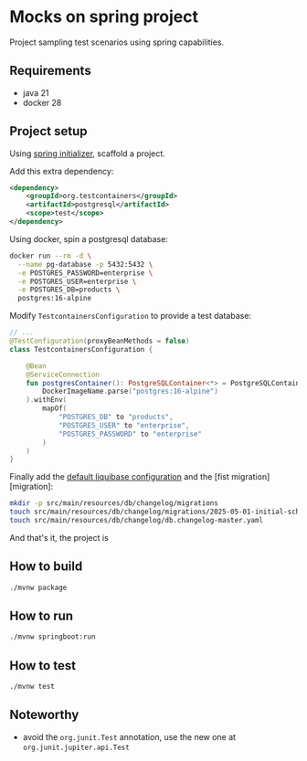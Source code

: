 # Mocks on spring project

Project sampling test scenarios using spring capabilities.

## Requirements

- java 21
- docker 28

## Project setup

Using [spring initializer][initializr], scaffold a project.

Add this extra dependency:

```xml
<dependency>
    <groupId>org.testcontainers</groupId>
    <artifactId>postgresql</artifactId>
    <scope>test</scope>
</dependency>
```

Using docker, spin a postgresql database:

```bash
docker run --rm -d \
  --name pg-database -p 5432:5432 \
  -e POSTGRES_PASSWORD=enterprise \
  -e POSTGRES_USER=enterprise \
  -e POSTGRES_DB=products \
  postgres:16-alpine
```

Modify `TestcontainersConfiguration` to provide a test database:

```kotlin
// ...
@TestConfiguration(proxyBeanMethods = false)
class TestcontainersConfiguration {

    @Bean
    @ServiceConnection
    fun postgresContainer(): PostgreSQLContainer<*> = PostgreSQLContainer(
        DockerImageName.parse("postgres:16-alpine")
    ).withEnv(
        mapOf(
            "POSTGRES_DB" to "products",
            "POSTGRES_USER" to "enterprise",
            "POSTGRES_PASSWORD" to "enterprise"
        )
    )
}
```

Finally add the [default liquibase configuration][liquibase-changelog] and the
[fist migration][migration]:

```bash
mkdir -p src/main/resources/db/changelog/migrations
touch src/main/resources/db/changelog/migrations/2025-05-01-initial-schema.sql
touch src/main/resources/db/changelog/db.changelog-master.yaml
```

And that's it, the project is

## How to build

```bash
./mvnw package
```

## How to run

```bash
./mvnw springboot:run
```

## How to test

```bash
./mvnw test
```

## Noteworthy

- avoid the `org.junit.Test` annotation, use the new one at 
  `org.junit.jupiter.api.Test`

[initializr]: https://start.spring.io/#!type=maven-project&language=kotlin&platformVersion=3.4.5&packaging=jar&jvmVersion=21&groupId=project015&artifactId=project015&name=project015&description=Demo%20project%20for%20Spring%20Boot&packageName=project015&dependencies=devtools,web,data-jpa,liquibase,testcontainers,postgresql
[liquibase-changelog]: ./src/main/resources/db/changelog/db.changelog-master.yaml
[migtration]: ./src/main/resources/db/changelog/migrations/2025-05-01-initial-schema.sql
